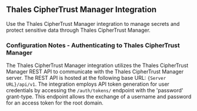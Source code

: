 ## Thales CipherTrust Manager Integration

Use the Thales CipherTrust Manager integration to manage secrets and protect sensitive data through Thales CipherTrust Manager.


### Configuration Notes - Authenticating to Thales CipherTrust Manager

The Thales CipherTrust Manager integration utilizes the Thales CipherTrust Manager REST API to communicate with the Thales CipherTrust Manager server. The REST API is hosted at the following base URL: `{Server URL}/api/v1`.
The integration employs API token generation for user credentials by accessing the `/auth/tokens/` endpoint with the 'password' grant-type. This endpoint allows the exchange of a username and password for an access token for the root domain.

